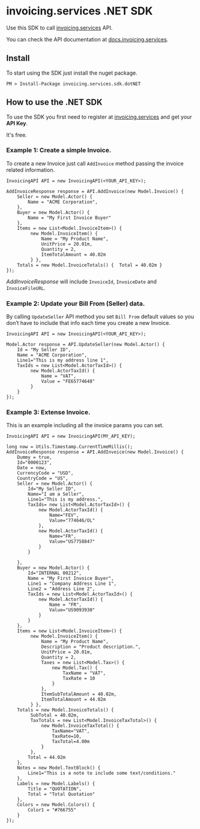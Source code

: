 # invoicing.services .NET SDK

Use this SDK to call [invoicing.services](https://invoicing.services/) API.

You can check the API documentation at [docs.invoicing.services](http://docs.invoicing.services/).


## Install

To start using the SDK just install the nuget package.

`PM > Install-Package invoicing.services.sdk.dotNET`

## How to use the .NET SDK

To use the SDK you first need to register at [invoicing.services](https://invoicing.services/) and get your **API Key**.

It's free.

### Example 1: Create a simple Invoice.

To create a new Invoice just call `AddInvoice` method passing the invoice related information.

```net
InvoicingAPI API = new InvoicingAPI(<YOUR_API_KEY>);

AddInvoiceResponse response = API.AddInvoice(new Model.Invoice() {
    Seller = new Model.Actor() {
        Name = "ACME Corporation",
    },
    Buyer = new Model.Actor() {
        Name = "My First Invoice Buyer"
    },
    Items = new List<Model.InvoiceItem>() {
         new Model.InvoiceItem() {
             Name = "My Product Name",
             UnitPrice = 20.01m,
             Quantity = 2,
             ItemTotalAmount = 40.02m
         } },
    Totals = new Model.InvoiceTotals() {  Total = 40.02m }
});

```

*AddInvoiceResponse* will include `InvoiceId`, `InvoiceDate` and `InvoiceFileURL`.


### Example 2: Update your Bill From (Seller) data.

By calling `UpdateSeller` API method you set `Bill From` default values so you don’t have to include that info each time you create a new Invoice.

```
InvoicingAPI API = new InvoicingAPI(<YOUR_API_KEY>);

Model.Actor response = API.UpdateSeller(new Model.Actor() {
    Id = "My Seller ID",
    Name = "ACME Corporation",
    Line1="This is my address line 1",
    TaxIds = new List<Model.ActorTaxId>() {
         new Model.ActorTaxId() {
             Name = "VAT",
             Value = "FE65774648"
         }
    }
});
```

### Example 3: Extense Invoice.

This is an example including all the invoice params you can set.

```
InvoicingAPI API = new InvoicingAPI(MY_API_KEY);

long now = Utils.Timestamp.CurrentTimeMillis();
AddInvoiceResponse response = API.AddInvoice(new Model.Invoice() {
    Dummy = true,
    Id="0000123",
    Date = now,
    CurrencyCode = "USD",
    CountryCode = "US",
    Seller = new Model.Actor() {
        Id="My Seller ID",
        Name="I am a Seller",
        Line1="This is my address.",
        TaxIds= new List<Model.ActorTaxId>() {
            new Model.ActorTaxId() {
                Name="FEV",
                Value="774646/OL"
            },
            new Model.ActorTaxId() {
                Name="FR",
                Value="US7758847"
            }
        }

    },
    Buyer = new Model.Actor() {
        Id="INTERNAL 00212",
        Name = "My First Invoice Buyer",
        Line1 = "Company Address Line 1",
        Line2 = "Address Line 2",
        TaxIds = new List<Model.ActorTaxId>() {
            new Model.ActorTaxId() {
                Name = "FR",
                Value="US9093930"
            }
        }
    },
    Items = new List<Model.InvoiceItem>() {
         new Model.InvoiceItem() {
             Name = "My Product Name",
             Description = "Product description.",
             UnitPrice = 20.01m,
             Quantity = 2,
             Taxes = new List<Model.Tax>() {
                 new Model.Tax() {
                     TaxName = "VAT",
                     TaxRate = 10
                 }
             },
             ItemSubTotalAmount = 40.02m,
             ItemTotalAmount = 44.02m
         } },
    Totals = new Model.InvoiceTotals() {
         SubTotal = 40.02m,
         TaxTotals = new List<Model.InvoiceTaxTotal>() {
             new Model.InvoiceTaxTotal() {
                 TaxName="VAT",
                 TaxRate=10,
                 TaxTotal=4.00m
             }
         },
        Total = 44.02m
    },
    Notes = new Model.TextBlock() {
        Line1="This is a note to include some text/conditions."
    },
    Labels = new Model.Labels() {
        Title = "QUOTATION",
        Total = "Total Quotation"
    },
    Colors = new Model.Colors() {
        Color1 = "#766755"
    }
});
```

